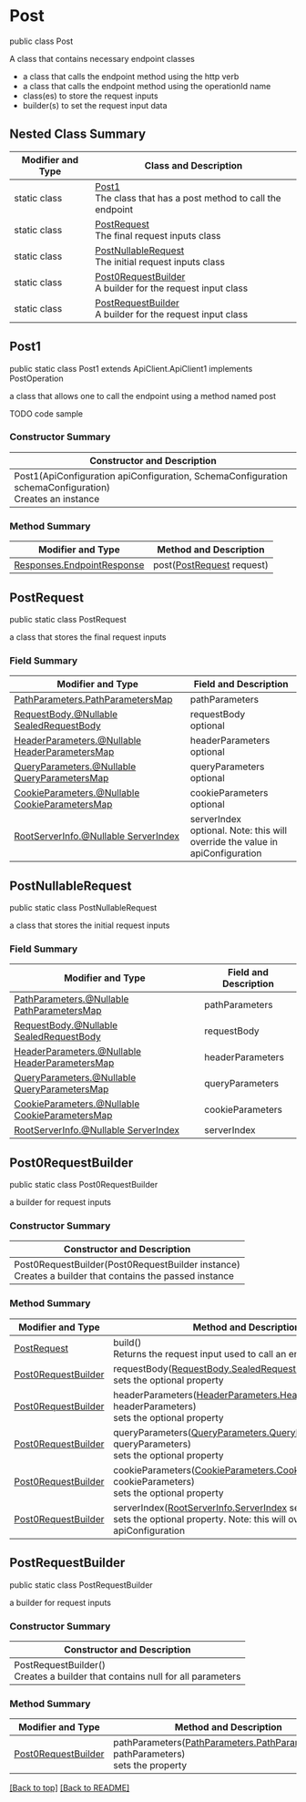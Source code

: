# Post

public class Post

A class that contains necessary endpoint classes
- a class that calls the endpoint method using the http verb
- a class that calls the endpoint method using the operationId name
- class(es) to store the request inputs
- builder(s) to set the request input data

## Nested Class Summary
| Modifier and Type | Class and Description |
| ----------------- | --------------------- |
| static class | [Post1](#post1)<br>The class that has a post method to call the endpoint |
| static class | [PostRequest](#postrequest)<br>The final request inputs class |
| static class | [PostNullableRequest](#postnullablerequest)<br>The initial request inputs class |
| static class | [Post0RequestBuilder](#post0requestbuilder)<br>A builder for the request input class |
| static class | [PostRequestBuilder](#postrequestbuilder)<br>A builder for the request input class |

## Post1
public static class Post1 extends ApiClient.ApiClient1 implements PostOperation<br>

a class that allows one to call the endpoint using a method named post

TODO code sample

### Constructor Summary
| Constructor and Description |
| --------------------------- |
| Post1(ApiConfiguration apiConfiguration, SchemaConfiguration schemaConfiguration)<br>Creates an instance |

### Method Summary
| Modifier and Type | Method and Description |
| ----------------- | ---------------------- |
| [Responses.EndpointResponse](../../paths/fakeparametercollisions1ababselfab/post/Responses.md#endpointresponse) | post([PostRequest](#postrequest) request) |

## PostRequest
public static class PostRequest<br>

a class that stores the final request inputs

### Field Summary
| Modifier and Type | Field and Description |
| ----------------- | --------------------- |
| [PathParameters.PathParametersMap](../../paths/fakeparametercollisions1ababselfab/post/PathParameters.md#pathparametersmap) | pathParameters |
| [RequestBody.@Nullable SealedRequestBody](../../paths/fakeparametercollisions1ababselfab/post/RequestBody.md#sealedrequestbody) | requestBody<br>optional |
| [HeaderParameters.@Nullable HeaderParametersMap](../../paths/fakeparametercollisions1ababselfab/post/HeaderParameters.md#headerparametersmap) | headerParameters<br>optional |
| [QueryParameters.@Nullable QueryParametersMap](../../paths/fakeparametercollisions1ababselfab/post/QueryParameters.md#queryparametersmap) | queryParameters<br>optional |
| [CookieParameters.@Nullable CookieParametersMap](../../paths/fakeparametercollisions1ababselfab/post/CookieParameters.md#cookieparametersmap) | cookieParameters<br>optional |
| [RootServerInfo.@Nullable ServerIndex](../../RootServerInfo.md#serverindex) | serverIndex<br>optional. Note: this will override the value in apiConfiguration |

## PostNullableRequest
public static class PostNullableRequest<br>

a class that stores the initial request inputs

### Field Summary
| Modifier and Type | Field and Description |
| ----------------- | --------------------- |
| [PathParameters.@Nullable PathParametersMap](../../paths/fakeparametercollisions1ababselfab/post/PathParameters.md#pathparametersmap) | pathParameters |
| [RequestBody.@Nullable SealedRequestBody](../../paths/fakeparametercollisions1ababselfab/post/RequestBody.md#sealedrequestbody) | requestBody |
| [HeaderParameters.@Nullable HeaderParametersMap](../../paths/fakeparametercollisions1ababselfab/post/HeaderParameters.md#headerparametersmap) | headerParameters |
| [QueryParameters.@Nullable QueryParametersMap](../../paths/fakeparametercollisions1ababselfab/post/QueryParameters.md#queryparametersmap) | queryParameters |
| [CookieParameters.@Nullable CookieParametersMap](../../paths/fakeparametercollisions1ababselfab/post/CookieParameters.md#cookieparametersmap) | cookieParameters |
| [RootServerInfo.@Nullable ServerIndex](../../RootServerInfo.md#serverindex) | serverIndex |

## Post0RequestBuilder
public static class Post0RequestBuilder<br>

a builder for request inputs

### Constructor Summary
| Constructor and Description |
| --------------------------- |
| Post0RequestBuilder(Post0RequestBuilder instance)<br>Creates a builder that contains the passed instance |

### Method Summary
| Modifier and Type | Method and Description |
| ----------------- | ---------------------- |
| [PostRequest](#postrequest) | build()<br>Returns the request input used to call an endpoint method |
| [Post0RequestBuilder](#post0requestbuilder) | requestBody([RequestBody.SealedRequestBody](../../paths/fakeparametercollisions1ababselfab/post/RequestBody.md#sealedrequestbody) requestBody)<br>sets the optional property |
| [Post0RequestBuilder](#post0requestbuilder) | headerParameters([HeaderParameters.HeaderParametersMap](../../paths/fakeparametercollisions1ababselfab/post/HeaderParameters.md#headerparametersmap) headerParameters)<br>sets the optional property |
| [Post0RequestBuilder](#post0requestbuilder) | queryParameters([QueryParameters.QueryParametersMap](../../paths/fakeparametercollisions1ababselfab/post/QueryParameters.md#queryparametersmap) queryParameters)<br>sets the optional property |
| [Post0RequestBuilder](#post0requestbuilder) | cookieParameters([CookieParameters.CookieParametersMap](../../paths/fakeparametercollisions1ababselfab/post/CookieParameters.md#cookieparametersmap) cookieParameters)<br>sets the optional property |
| [Post0RequestBuilder](#post0requestbuilder) | serverIndex([RootServerInfo.ServerIndex](../../RootServerInfo.md#serverindex) serverIndex)<br>sets the optional property. Note: this will override the value in apiConfiguration |

## PostRequestBuilder
public static class PostRequestBuilder<br>

a builder for request inputs

### Constructor Summary
| Constructor and Description |
| --------------------------- |
| PostRequestBuilder()<br>Creates a builder that contains null for all parameters |

### Method Summary
| Modifier and Type | Method and Description |
| ----------------- | ---------------------- |
| [Post0RequestBuilder](#post0requestbuilder) | pathParameters([PathParameters.PathParametersMap](../../paths/fakeparametercollisions1ababselfab/post/PathParameters.md#pathparametersmap) pathParameters)<br>sets the property |

[[Back to top]](#top) [[Back to README]](../../../README.md)
